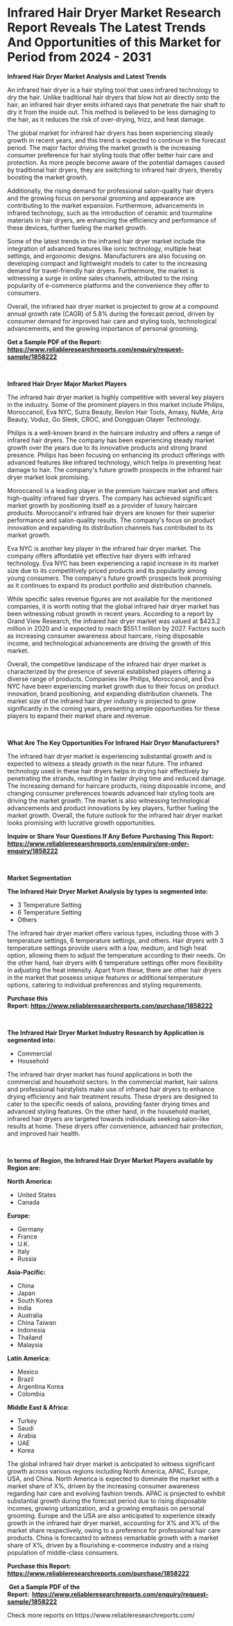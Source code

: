 <p><h1>Infrared Hair Dryer Market Research Report Reveals The Latest Trends And Opportunities of this Market for Period from 2024 - 2031</h1></p><p><strong>Infrared Hair Dryer Market Analysis and Latest Trends</strong></p>
<p><p>An infrared hair dryer is a hair styling tool that uses infrared technology to dry the hair. Unlike traditional hair dryers that blow hot air directly onto the hair, an infrared hair dryer emits infrared rays that penetrate the hair shaft to dry it from the inside out. This method is believed to be less damaging to the hair, as it reduces the risk of over-drying, frizz, and heat damage.</p><p>The global market for infrared hair dryers has been experiencing steady growth in recent years, and this trend is expected to continue in the forecast period. The major factor driving the market growth is the increasing consumer preference for hair styling tools that offer better hair care and protection. As more people become aware of the potential damages caused by traditional hair dryers, they are switching to infrared hair dryers, thereby boosting the market growth.</p><p>Additionally, the rising demand for professional salon-quality hair dryers and the growing focus on personal grooming and appearance are contributing to the market expansion. Furthermore, advancements in infrared technology, such as the introduction of ceramic and tourmaline materials in hair dryers, are enhancing the efficiency and performance of these devices, further fueling the market growth.</p><p>Some of the latest trends in the infrared hair dryer market include the integration of advanced features like ionic technology, multiple heat settings, and ergonomic designs. Manufacturers are also focusing on developing compact and lightweight models to cater to the increasing demand for travel-friendly hair dryers. Furthermore, the market is witnessing a surge in online sales channels, attributed to the rising popularity of e-commerce platforms and the convenience they offer to consumers.</p><p>Overall, the infrared hair dryer market is projected to grow at a compound annual growth rate (CAGR) of 5.8% during the forecast period, driven by consumer demand for improved hair care and styling tools, technological advancements, and the growing importance of personal grooming.</p></p>
<p><strong>Get a Sample PDF of the Report:&nbsp; <a href="https://www.reliableresearchreports.com/enquiry/request-sample/1858222">https://www.reliableresearchreports.com/enquiry/request-sample/1858222</a></strong></p>
<p>&nbsp;</p>
<p><strong>Infrared Hair Dryer Major Market Players</strong></p>
<p><p>The infrared hair dryer market is highly competitive with several key players in the industry. Some of the prominent players in this market include Philips, Moroccanoil, Eva NYC, Sutra Beauty, Revlon Hair Tools, Amaxy, NuMe, Aria Beauty, Voduz, Go Sleek, CROC, and Dongguan Olayer Technology.</p><p>Philips is a well-known brand in the haircare industry and offers a range of infrared hair dryers. The company has been experiencing steady market growth over the years due to its innovative products and strong brand presence. Philips has been focusing on enhancing its product offerings with advanced features like infrared technology, which helps in preventing heat damage to hair. The company's future growth prospects in the infrared hair dryer market look promising.</p><p>Moroccanoil is a leading player in the premium haircare market and offers high-quality infrared hair dryers. The company has achieved significant market growth by positioning itself as a provider of luxury haircare products. Moroccanoil's infrared hair dryers are known for their superior performance and salon-quality results. The company's focus on product innovation and expanding its distribution channels has contributed to its market growth.</p><p>Eva NYC is another key player in the infrared hair dryer market. The company offers affordable yet effective hair dryers with infrared technology. Eva NYC has been experiencing a rapid increase in its market size due to its competitively priced products and its popularity among young consumers. The company's future growth prospects look promising as it continues to expand its product portfolio and distribution channels.</p><p>While specific sales revenue figures are not available for the mentioned companies, it is worth noting that the global infrared hair dryer market has been witnessing robust growth in recent years. According to a report by Grand View Research, the infrared hair dryer market was valued at $423.2 million in 2020 and is expected to reach $551.1 million by 2027. Factors such as increasing consumer awareness about haircare, rising disposable income, and technological advancements are driving the growth of this market.</p><p>Overall, the competitive landscape of the infrared hair dryer market is characterized by the presence of several established players offering a diverse range of products. Companies like Philips, Moroccanoil, and Eva NYC have been experiencing market growth due to their focus on product innovation, brand positioning, and expanding distribution channels. The market size of the infrared hair dryer industry is projected to grow significantly in the coming years, presenting ample opportunities for these players to expand their market share and revenue.</p></p>
<p>&nbsp;</p>
<p><strong>What Are The Key Opportunities For Infrared Hair Dryer Manufacturers?</strong></p>
<p><p>The infrared hair dryer market is experiencing substantial growth and is expected to witness a steady growth in the near future. The infrared technology used in these hair dryers helps in drying hair effectively by penetrating the strands, resulting in faster drying time and reduced damage. The increasing demand for haircare products, rising disposable income, and changing consumer preferences towards advanced hair styling tools are driving the market growth. The market is also witnessing technological advancements and product innovations by key players, further fueling the market growth. Overall, the future outlook for the infrared hair dryer market looks promising with lucrative growth opportunities.</p></p>
<p><strong>Inquire or Share Your Questions If Any Before Purchasing This Report: <a href="https://www.reliableresearchreports.com/enquiry/pre-order-enquiry/1858222">https://www.reliableresearchreports.com/enquiry/pre-order-enquiry/1858222</a></strong></p>
<p>&nbsp;</p>
<p><strong>Market Segmentation</strong></p>
<p><strong>The Infrared Hair Dryer Market Analysis by types is segmented into:</strong></p>
<p><ul><li>3 Temperature Setting</li><li>6 Temperature Setting</li><li>Others</li></ul></p>
<p><p>The infrared hair dryer market offers various types, including those with 3 temperature settings, 6 temperature settings, and others. Hair dryers with 3 temperature settings provide users with a low, medium, and high heat option, allowing them to adjust the temperature according to their needs. On the other hand, hair dryers with 6 temperature settings offer more flexibility in adjusting the heat intensity. Apart from these, there are other hair dryers in the market that possess unique features or additional temperature options, catering to individual preferences and styling requirements.</p></p>
<p><strong>Purchase this Report:&nbsp;<a href="https://www.reliableresearchreports.com/purchase/1858222">https://www.reliableresearchreports.com/purchase/1858222</a></strong></p>
<p>&nbsp;</p>
<p><strong>The Infrared Hair Dryer Market Industry Research by Application is segmented into:</strong></p>
<p><ul><li>Commercial</li><li>Household</li></ul></p>
<p><p>The infrared hair dryer market has found applications in both the commercial and household sectors. In the commercial market, hair salons and professional hairstylists make use of infrared hair dryers to enhance drying efficiency and hair treatment results. These dryers are designed to cater to the specific needs of salons, providing faster drying times and advanced styling features. On the other hand, in the household market, infrared hair dryers are targeted towards individuals seeking salon-like results at home. These dryers offer convenience, advanced hair protection, and improved hair health.</p></p>
<p>&nbsp;</p>
<p><strong>In terms of Region, the Infrared Hair Dryer Market Players available by Region are:</strong></p>
<p>
    <p> <strong> North America: </strong>
        <ul>
            <li>United States</li>
            <li>Canada</li>
        </ul>
        </p> 
    <p> <strong> Europe: </strong>
        <ul>
            <li>Germany</li>
            <li>France</li>
            <li>U.K.</li>
            <li>Italy</li>
            <li>Russia</li>
        </ul>
        </p> 
    <p> <strong> Asia-Pacific: </strong>
        <ul>
            <li>China</li>
            <li>Japan</li>
            <li>South Korea</li>
            <li>India</li>
            <li>Australia</li>
            <li>China Taiwan</li>
            <li>Indonesia</li>
            <li>Thailand</li>
            <li>Malaysia</li>
        </ul>
        </p> 
    <p> <strong> Latin America: </strong>
        <ul>
            <li>Mexico</li>
            <li>Brazil</li>
            <li>Argentina Korea</li>
            <li>Colombia</li>
        </ul>
        </p> 
    <p> <strong> Middle East & Africa: </strong>
        <ul>
            <li>Turkey</li>
            <li>Saudi</li>
            <li>Arabia</li>
            <li>UAE</li>
            <li>Korea</li>
        </ul>
    </p>
    </p>
<p><p>The global infrared hair dryer market is anticipated to witness significant growth across various regions including North America, APAC, Europe, USA, and China. North America is expected to dominate the market with a market share of X%, driven by the increasing consumer awareness regarding hair care and evolving fashion trends. APAC is projected to exhibit substantial growth during the forecast period due to rising disposable incomes, growing urbanization, and a growing emphasis on personal grooming. Europe and the USA are also anticipated to experience steady growth in the infrared hair dryer market, accounting for X% and X% of the market share respectively, owing to a preference for professional hair care products. China is forecasted to witness remarkable growth with a market share of X%, driven by a flourishing e-commerce industry and a rising population of middle-class consumers.</p></p>
<p><strong>Purchase this Report: <a href="https://www.reliableresearchreports.com/purchase/1858222">https://www.reliableresearchreports.com/purchase/1858222</a></strong></p>
<p>&nbsp;<strong>Get a Sample PDF of the Report:&nbsp;&nbsp;<a href="https://www.reliableresearchreports.com/enquiry/request-sample/1858222">https://www.reliableresearchreports.com/enquiry/request-sample/1858222</a></strong></p>
<p><strong></strong></p>
<p>Check more reports on https://www.reliableresearchreports.com/</p>